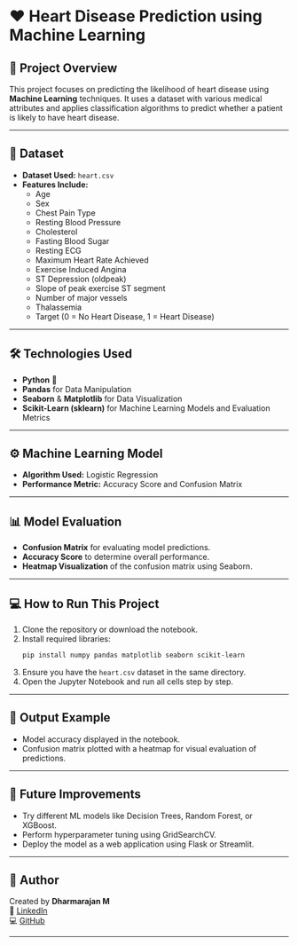 
# ❤️ Heart Disease Prediction using Machine Learning

## 📌 Project Overview
This project focuses on predicting the likelihood of heart disease using **Machine Learning** techniques. It uses a dataset with various medical attributes and applies classification algorithms to predict whether a patient is likely to have heart disease.

---

## 📂 Dataset
- **Dataset Used:** `heart.csv`
- **Features Include:**
  - Age
  - Sex
  - Chest Pain Type
  - Resting Blood Pressure
  - Cholesterol
  - Fasting Blood Sugar
  - Resting ECG
  - Maximum Heart Rate Achieved
  - Exercise Induced Angina
  - ST Depression (oldpeak)
  - Slope of peak exercise ST segment
  - Number of major vessels
  - Thalassemia
  - Target (0 = No Heart Disease, 1 = Heart Disease)

---

## 🛠️ Technologies Used
- **Python** 🐍
- **Pandas** for Data Manipulation
- **Seaborn** & **Matplotlib** for Data Visualization
- **Scikit-Learn (sklearn)** for Machine Learning Models and Evaluation Metrics

---

## ⚙️ Machine Learning Model
- **Algorithm Used:** Logistic Regression
- **Performance Metric:** Accuracy Score and Confusion Matrix

---

## 📊 Model Evaluation
- **Confusion Matrix** for evaluating model predictions.
- **Accuracy Score** to determine overall performance.
- **Heatmap Visualization** of the confusion matrix using Seaborn.

---

## 💻 How to Run This Project
1. Clone the repository or download the notebook.
2. Install required libraries:
   ```bash
   pip install numpy pandas matplotlib seaborn scikit-learn
   ```
3. Ensure you have the `heart.csv` dataset in the same directory.
4. Open the Jupyter Notebook and run all cells step by step.

---

## 🎁 Output Example
- Model accuracy displayed in the notebook.
- Confusion matrix plotted with a heatmap for visual evaluation of predictions.

---

## 🚀 Future Improvements
- Try different ML models like Decision Trees, Random Forest, or XGBoost.
- Perform hyperparameter tuning using GridSearchCV.
- Deploy the model as a web application using Flask or Streamlit.

---

## 📢 Author
Created by **Dharmarajan M**  
🔗 [LinkedIn](https://www.linkedin.com/in/dharmarajan-ai)  
💻 [GitHub](https://github.com/IAMDHARMA)

---
